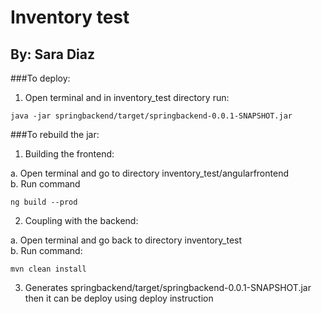 # Inventory test
## By: Sara Diaz

###To deploy: 

1. Open terminal and in inventory_test directory run: 
<pre><code>java -jar springbackend/target/springbackend-0.0.1-SNAPSHOT.jar</code></pre>

###To rebuild the jar: 

1. Building the frontend:  

a. Open terminal and go to directory inventory_test/angularfrontend  
b. Run command  
<pre><code>ng build --prod</code></pre>


2. Coupling with the backend:  

a. Open terminal and go back to directory inventory_test  
b. Run command:  
<pre><code>mvn clean install</code></pre>

3. Generates springbackend/target/springbackend-0.0.1-SNAPSHOT.jar then it can be deploy using deploy instruction
